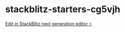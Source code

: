 # stackblitz-starters-cg5vjh

[Edit in StackBlitz next generation editor ⚡️](https://stackblitz.com/~/github.com/tagazok/stackblitz-starters-cg5vjh)